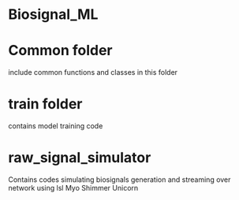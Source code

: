 # Biosignal_ML

# Common folder
include common functions and classes in this folder

# train folder
contains model training code

# raw_signal_simulator
Contains codes simulating biosignals generation and streaming over network using lsl
Myo
Shimmer
Unicorn